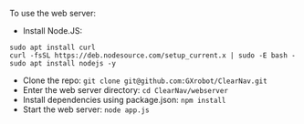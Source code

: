 To use the web server:
- Install Node.JS:
```
sudo apt install curl
curl -fsSL https://deb.nodesource.com/setup_current.x | sudo -E bash -
sudo apt install nodejs -y
```
- Clone the repo: `git clone git@github.com:GXrobot/ClearNav.git`
- Enter the web server directory: `cd ClearNav/webserver`
- Install dependencies using package.json: `npm install`
- Start the web server: `node app.js`

